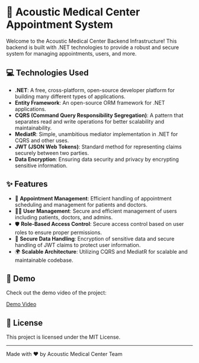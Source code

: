 # 🏥 Acoustic Medical Center Appointment System 

Welcome to the Acoustic Medical Center Backend Infrastructure! This backend is built with .NET technologies to provide a robust and secure system for managing appointments, users, and more.

## 💻 Technologies Used 

- **.NET**: A free, cross-platform, open-source developer platform for building many different types of applications.
- **Entity Framework**: An open-source ORM framework for .NET applications.
- **CQRS (Command Query Responsibility Segregation)**: A pattern that separates read and write operations for better scalability and maintainability.
- **MediatR**: Simple, unambitious mediator implementation in .NET for CQRS and other uses.
- **JWT (JSON Web Tokens)**: Standard method for representing claims securely between two parties.
- **Data Encryption**: Ensuring data security and privacy by encrypting sensitive information.

## ✨ Features 

- 📅 **Appointment Management**: Efficient handling of appointment scheduling and management for patients and doctors.
- 👨‍⚕️ **User Management**: Secure and efficient management of users including patients, doctors, and admins.
- 🛡️ **Role-Based Access Control**: Secure access control based on user roles to ensure proper permissions.
- 🔐 **Secure Data Handling**: Encryption of sensitive data and secure handling of JWT claims to protect user information.
- 🌍 **Scalable Architecture**: Utilizing CQRS and MediatR for scalable and maintainable codebase.

## 🎥 Demo 

Check out the demo video of the project:

[Demo Video](https://www.loom.com/share/4d8949b5139f4a7ab246dad9c3387a41)

## 📜 License 

This project is licensed under the MIT License.

---

Made with ❤️ by Acoustic Medical Center Team
